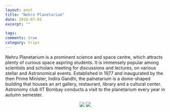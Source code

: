 ```yaml
---
layout: post
title: "Nehru Planetarium"
date: 2016-07-01
excerpt: ""

tags:
comments: true
category: trips
---
```

 Nehru Planetarium is a prominent science and space centre, which attracts plenty of curious space aspiring students.
 It is immensely popular among scientists and scholars meeting for discussions and lectures, on various stellar and Astronomical events.
 Established in 1977 and inaugurated by the then Prime Minister, Indira Gandhi, the palnetarium is a dome-shaped building that houses an art gallery, restaurant, library and a cultural center.
 Astronomy club IIT Bombay conducts a visit to the planetarium every year in autumn semester.

 <figure class="half">
<center>
<img src="{{ site.baseurl }}/assets/img/Trips/Nehru-Planetarium.jpg">
<img src="{{ site.baseurl }}/assets/img/Trips/sky-theater.jpg">
</center>
</figure>

